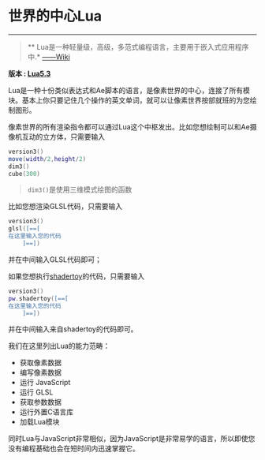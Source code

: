 # 世界的中心Lua
---

>** Lua是一种轻量级，高级，多范式编程语言，主要用于嵌入式应用程序中.* [——Wiki](https://en.wikipedia.org/wiki/Lua_(programming_language))

**版本 : [Lua5.3](https://www.lua.org/manual/5.3/)**

Lua是一种十份类似表达式和Ae脚本的语言，是像素世界的中心，连接了所有模块。基本上你只要记住几个操作的英文单词，就可以让像素世界按部就班的为您绘制图形。

像素世界的所有渲染指令都可以通过Lua这个中枢发出。比如您想绘制可以和Ae摄像机互动的立方体，只需要输入

```lua:DrawCube.lua
version3()
move(width/2,height/2)
dim3()
cube(300)
```

> `dim3()`是使用三维模式绘图的函数

比如您想渲染GLSL代码，只需要输入

```lua:RunGlsl.lua
version3()
glsl([==[
在这里输入您的代码
    ]==])
```

并在中间输入GLSL代码即可；

如果您想执行[shadertoy](shadertoy.md)的代码，只需要输入
```lua:RunShadertoy.lua
version3()
pw.shadertoy([==[
在这里输入您的代码
    ]==])
```
并在中间输入来自shadertoy的代码即可。

我们在这里列出Lua的能力范畴：
- 获取像素数据
- 编写像素数据
- 运行 JavaScript
- 运行 GLSL
- 获取参数数据
- 运行外置C语言库
- 加载Lua模块

同时Lua与JavaScript非常相似，因为JavaScript是非常易学的语言，所以即使您没有编程基础也会在短时间内迅速掌握它。


<br>
<br>
<br>
<br>
<br>
<br>
<br>
<br>
<br>
